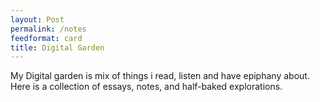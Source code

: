 ```yaml
---
layout: Post
permalink: /notes
feedformat: card
title: Digital Garden
---
```


My Digital garden is mix of things i read, listen and have epiphany about.
Here is a collection of essays, notes, and half-baked explorations.